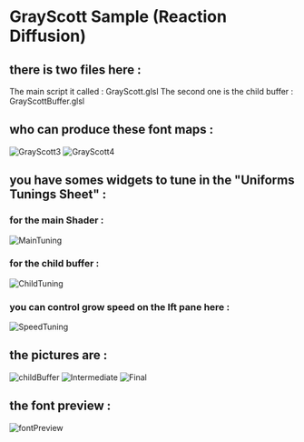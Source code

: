 # GrayScott Sample (Reaction Diffusion)

## there is two files here :

The main script it called : GrayScott.glsl
The second one is the child buffer : GrayScottBuffer.glsl

## who can produce these font maps :

![GrayScott3](GrayScott3.png)
![GrayScott4](GrayScott4.png)

## you have somes widgets to tune in the "Uniforms Tunings Sheet" :

### for the main Shader :

![MainTuning](MainTuning.png) 

### for the child buffer :

![ChildTuning](ChildTuning.png)

### you can control grow speed on the lft pane here :

![SpeedTuning](SpeedTuning.png)

## the pictures are :

![childBuffer](childBuffer.png)
![Intermediate](Intermediate.png)
![Final](Final.png)

## the font preview :

![fontPreview](fontPreview.png)

